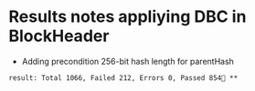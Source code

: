 # Results notes appliying DBC in BlockHeader


* Adding precondition 256-bit hash length for parentHash
``` 
result: Total 1066, Failed 212, Errors 0, Passed 854 **
```
